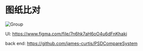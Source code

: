 # 图纸比对

![Group](https://github.com/james-curtis/PSDCompareFE/assets/49338067/ede2c28b-55c7-4742-90bc-c4ade763ed87)

UI: https://www.figma.com/file/7n6hk7aH6oO4u6dFnKhaki

back end: https://github.com/james-curtis/PSDCompareSystem
